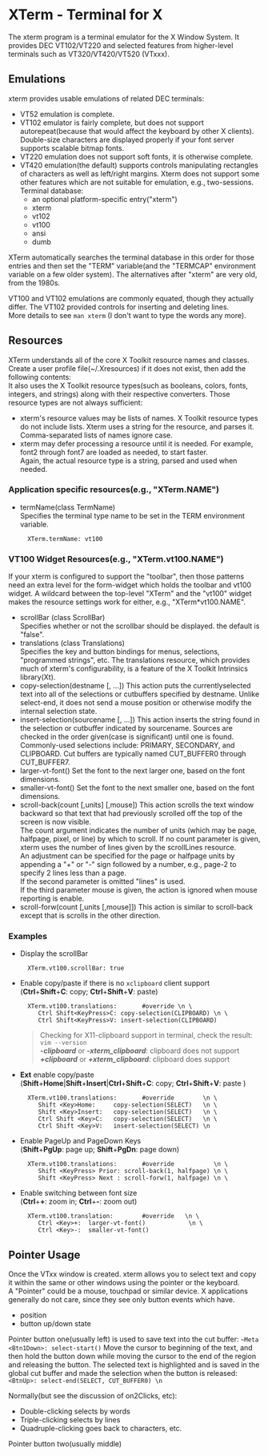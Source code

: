 # XTerm - Terminal for X
  The xterm program is a terminal emulator for the X Window System. It provides DEC VT102/VT220 and selected features from higher-level terminals such as VT320/VT420/VT520 (VTxxx).  
  
  ## Emulations
  xterm provides usable emulations of related DEC terminals:
  * VT52 emulation is complete.
  * VT102 emulator is fairly complete, but does not support autorepeat(because that would affect the keyboard by other X clients).
    Double-size characters are displayed properly if your font server supports scalable bitmap fonts.
  * VT220 emulation does not support soft fonts, it is otherwise complete.
  * VT420 emulation(the default) supports controls manipulating rectangles of characters as well as left/right margins.
    Xterm does not support some other features which are not suitable for emulation, e.g., two-sessions.  
  Terminal database:
    * an optional platform-specific entry("xterm")
    * xterm
    * vt102
    * vt100
    * ansi
    * dumb
    
  XTerm automatically searches the terminal database in this order for those entries and then set the "TERM" variable(and the "TERMCAP" environment variable on a few older system). The alternatives after "xterm" are very old, from the 1980s.
   
  VT100 and VT102 emulations are commonly equated, though they actually differ. The VT102 provided controls for inserting and deleting lines.  
  More details to see `man xterm` (I don't want to type the words any more).
  
  ## Resources
  XTerm understands all of the core X Toolkit resource names and classes.  
  Create a user profile file(~/.Xresources) if it does not exist, then add the following contents:   
  It also uses the X Toolkit resource types(such as booleans, colors, fonts, integers, and strings) along with their respective converters.
  Those resource types are not always sufficient:  
  * xterm's resource values may be lists of names. X Toolkit resource types do not include lists. Xterm uses a string for the resource, and parses it.  
  Comma-separated lists of names ignore case.    
  * xterm may defer processing a resource until it is needed. For example, font2 through font7 are loaded as needed, to start faster.  
  Again, the actual resource type is a string, parsed and used when needed.  
  
  ### Application specific resources(e.g., "XTerm.NAME")
  * termName(class TermName)  
    Specifies the terminal type name to be set in the TERM environment variable.
    ```
      XTerm.termName: vt100
    ```  
  
  ### VT100 Widget Resources(e.g., "XTerm.vt100.NAME") 
  If your xterm is configured to support the "toolbar", then those patterns need an extra level for the form-widget which holds the toolbar and vt100 widget. A wildcard between the top-level "XTerm" and the "vt100" widget makes the resource settings work for either, e.g., "XTerm*vt100.NAME".  
  * scrollBar (class ScrollBar)  
    Specifies whether or not the scrollbar should be displayed. the default is "false".  
  * translations (class Translations)  
    Specifies the key and button bindings for menus, selections, "programmed strings", etc. The translations resource, which provides much of xterm's configurability, is a feature of the X Toolkit Intrinsics library(Xt).
  * copy-selection(destname [, ...])
    This action puts the currentlyselected text into all of the selections or cutbuffers specified by destname. Unlike select-end, it does not send a mouse position or otherwise modify the internal selection state.
  * insert-selection(sourcename [, ...])
    This action inserts the string found in the selection or cutbuffer indicated by sourcename. Sources are checked in the order given(case is significant) until one is found. Commonly-used selections include: PRIMARY, SECONDARY, and CLIPBOARD. Cut buffers are typically named CUT_BUFFER0 through CUT_BUFFER7.
  * larger-vt-font()
    Set the font to the next larger one, based on the font dimensions.
  * smaller-vt-font()
    Set the font to the next smaller one, based on the font dimensions.
  * scroll-back(count [,units] [,mouse])
    This action scrolls the text window backward so that text that had previously scrolled off the top of the screen is now visible.  
    The count argument indicates the number of units (which may be page, halfpage, pixel, or line) by which to scroll. If no count parameter is given, xterm uses the number of lines given by the scrollLines resource.  
    An adjustment can be specified for the page or halfpage units by appending a "+" or "-" sign followed by a number, e.g., page-2 to specify 2 lines less than a page.  
    If the second parameter is omitted "lines" is used.  
    If the third parameter mouse is given, the action is ignored when mouse reporting is enable.
  * scroll-forw(count [,units [,mouse]])
    This action is similar to scroll-back except that is scrolls in the other direction.
    
  ### Examples
  
  * Display the scrollBar
    ```
      XTerm.vt100.scrollBar: true
    ```  
  * Enable copy/paste if there is no `xclipboard` client support  
    (**Ctrl**+**Shift**+**C**: copy; **Ctrl**+**Shift**+**V**: paste)
    ```
      XTerm.vt100.translations:       #override \n \
         Ctrl Shift<KeyPress>C: copy-selection(CLIPBOARD) \n \
         Ctrl Shift<KeyPress>V: insert-selection(CLIPBOARD)
    ```
    > Checking for X11-clipboard support in terminal, check the result: ```vim --version```  
    > ***-clipboard*** or ***-xterm_clipboard***: clipboard does not support  
    > ***+clipboard*** or ***+xterm_clipboard***: clipboard does support  
      
  * **Ext** enable copy/paste  
    (**Shift**+**Home**|**Shift**+**Insert**|**Ctrl**+**Shift**+**C**: copy; **Ctrl**+**Shift**+**V**: paste )
    ```
      XTerm.vt100.translations:       #override        \n \
         Shift <Key>Home:     copy-selection(SELECT)   \n \
         Shift <Key>Insert:   copy-selection(SELECT)   \n \
         Ctrl Shift <Key>C:   copy-selection(SELECT)   \n \
         Ctrl Shift <Key>V:   insert-selection(SELECT) \n 
    ```  
  * Enable PageUp and PageDown Keys  
    (**Shift**+**PgUp**: page up; **Shift**+**PgDn**: page down)
    ```
      XTerm.vt100.translations:       #override           \n \
         Shift <KeyPress> Prior: scroll-back(1, halfpage) \n \
         Shift <KeyPress> Next : scroll-forw(1, halfpage) \n \  
    ```  
  * Enable switching between font size  
    (**Ctrl**+**+**: zoom in; **Ctrl**+**-**: zoom out)
    ```
      XTerm.vt100.translation:        #override   \n \
         Ctrl <Key>+:  larger-vt-font()            \n \
         Ctrl <Key>-:  smaller-vt-font()  
    ```
   ## Pointer Usage
   Once the VTxx window is created. xterm allows you to select text and copy it within the same or other windows using the pointer or the keyboard.  
   A "Pointer" could be a mouse, touchpad or similar device. X applications generally do not care, since they see only button events which have.  
   * position
   * button up/down state 

   Pointer button one(usually left) is used to save text into the cut buffer:
     ```
       ~Meta <Btn1Down>: select-start()
     ```
   Move the cursor to beginning of the text, and then hold the button down while moving the cursor to the end of the region and releasing the button. The selected text is highlighted and is saved in the global cut buffer and made the selection when the button is released:  
     ```
       <BtnUp>: select-end(SELECT, CUT_BUFFER0) \n
     ```
   
   Normally(but see the discussion of on2Clicks, etc):
   * Double-clicking selects by words
   * Triple-clicking selects by lines
   * Quadruple-clicking goes back to characters, etc.
   
   Pointer button two(usually middle)
   
   
   
 
